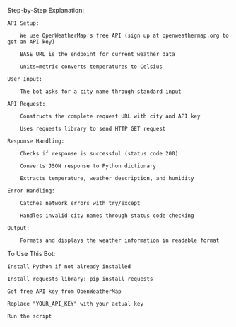 Step-by-Step Explanation:

    API Setup:

        We use OpenWeatherMap's free API (sign up at openweathermap.org to get an API key)

        BASE_URL is the endpoint for current weather data

        units=metric converts temperatures to Celsius

    User Input:

        The bot asks for a city name through standard input

    API Request:

        Constructs the complete request URL with city and API key

        Uses requests library to send HTTP GET request

    Response Handling:

        Checks if response is successful (status code 200)

        Converts JSON response to Python dictionary

        Extracts temperature, weather description, and humidity

    Error Handling:

        Catches network errors with try/except

        Handles invalid city names through status code checking

    Output:

        Formats and displays the weather information in readable format

To Use This Bot:

    Install Python if not already installed

    Install requests library: pip install requests

    Get free API key from OpenWeatherMap

    Replace "YOUR_API_KEY" with your actual key

    Run the script
